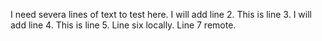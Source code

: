 I need severa lines of text to test here.
I will add line 2.
This is line 3.
I will add line 4.
This is line 5.
Line six locally.
Line 7 remote.


